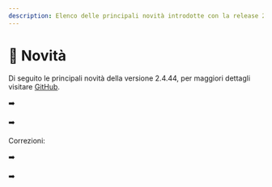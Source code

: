 ```yaml
---
description: Elenco delle principali novità introdotte con la release 2.4.44.
---
```


# 📣 Novità

Di seguito le principali novità della versione 2.4.44, per maggiori dettagli visitare [GitHub](https://github.com/devcode-it/openstamanager).

➡️&#x20;

➡️&#x20;



Correzioni:

➡️ &#x20;

➡️&#x20;
